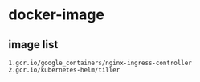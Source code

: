 # docker-image
## image list
    1.gcr.io/google_containers/nginx-ingress-controller
    2.gcr.io/kubernetes-helm/tiller
